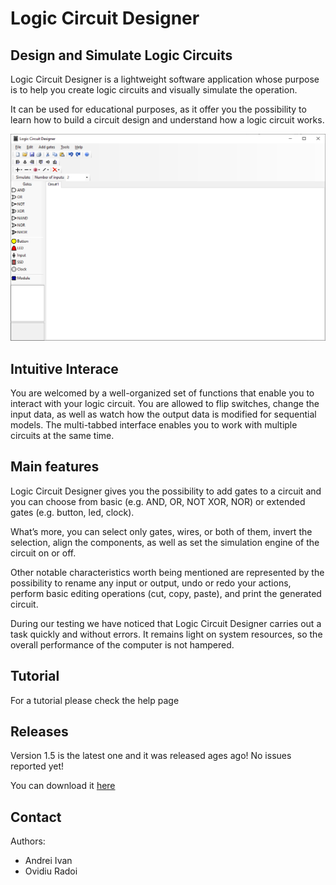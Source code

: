 # Logic Circuit Designer
## Design and Simulate Logic Circuits

Logic Circuit Designer is a lightweight software application whose purpose is to help you create logic circuits and visually simulate the operation.

It can be used for educational purposes, as it offer you the possibility to learn how to build a circuit design and understand how a logic circuit works.

![Main Window](https://github.com/andreiflaviusivan/logic-circuit-designer/raw/master/LCD/LCD/Help/resources/Main%20Window.png)

## Intuitive Interace

You are welcomed by a well-organized set of functions that enable you to interact with your logic circuit. You are allowed to flip switches, change the input data, as well as watch how the output data is modified for sequential models. The multi-tabbed interface enables you to work with multiple circuits at the same time.

## Main features

Logic Circuit Designer gives you the possibility to add gates to a circuit and you can choose from basic (e.g. AND, OR, NOT XOR, NOR) or extended gates (e.g. button, led, clock).

What’s more, you can select only gates, wires, or both of them, invert the selection, align the components, as well as set the simulation engine of the circuit on or off.

Other notable characteristics worth being mentioned are represented by the possibility to rename any input or output, undo or redo your actions, perform basic editing operations (cut, copy, paste), and print the generated circuit.

During our testing we have noticed that Logic Circuit Designer carries out a task quickly and without errors. It remains light on system resources, so the overall performance of the computer is not hampered.

## Tutorial

For a tutorial please check the help page

## Releases

Version 1.5 is the latest one and it was released ages ago! No issues reported yet!

You can download it [here](https://github.com/andreiflaviusivan/logic-circuit-designer/raw/master/Exe/LCD.zip)

## Contact

Authors:

* Andrei Ivan
* Ovidiu Radoi
